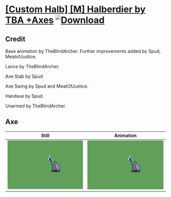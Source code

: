 # [\[Custom Halb\] \[M\] Halberdier by TBA +Axes](./) [![Download](https://img.shields.io/badge/Download--red?style=social&logo=github)](https://minhaskamal.github.io/DownGit/#/home?url=https://github.com/Klokinator/FE-Repo/tree/main/Battle%20Animations%2FInfantry%20-%20(Lnc)%20Soldiers%2C%20Halberdiers%2F%5BCustom%20Halb%5D%20%5BM%5D%20Halberdier%20by%20TBA%20%2BAxes%2F3.%20Axe%20(Stab))

## Credit

Base animation by TheBlindArcher. Further improvements added by Spud, MeatofJustice.

Lance by TheBlindArcher.

Axe Stab by Spud

Axe Swing by Spud and MeatOfJustice.

Handaxe by Spud.

Unarmed by TheBlindArcher.

## Axe

| Still | Animation |
| :---: | :-------: |
| ![Axe still](./Axe_000.png) | ![Axe animation](./Axe.gif) |
